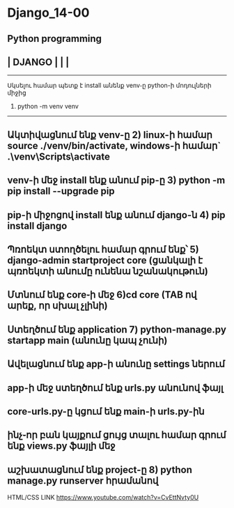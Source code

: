 # Django_14-00
Python programming
------------------------------------------------
|                    DJANGO                    |
|                                              |
------------------------------------------------
----------------------------------------------------------------------
Սկսելու համար պետք է install անենք venv֊ը python-ի մոդուլների միջից
1) python -m venv venv
-----------------------------------------------------------------------
Ակտիվացնում ենք venv-ը
2) linux-ի համար source ./venv/bin/activate, windows-ի համար`
    .\venv\Scripts\activate
----------------------------------------------------------------------
venv-ի մեջ install ենք անում pip-ը
3) python -m pip install --upgrade pip
----------------------------------------------------------------------
pip-ի միջոցով install ենք անում django-ն
4) pip install django
----------------------------------------------------------------------
Պռոեկտ ստողծելու համար գրում ենք՝
5) django-admin startproject core (ցանկալի է պռոեկտի անումը ունենա
                                    նշանակութուն)
----------------------------------------------------------------------
Մտնում ենք core֊ի մեջ
6)cd core (TAB ով արեք, որ սխալ չլինի)
----------------------------------------------------------------------
Ստեղծում ենք application
7) python-manage.py startapp main (անունը կապ չունի)
----------------------------------------------------------------------
Ավելացնում ենք app-ի անունը settings ներում
----------------------------------------------------------------------
app-ի մեջ ստեղծում ենք urls.py անունով ֆայլ
----------------------------------------------------------------------
core-urls.py-ը կցում ենք main-ի urls.py-ին
----------------------------------------------------------------------
ինչ֊որ բան կայքում ցույց տալու համար գրում ենք views.py ֆայլի մեջ
----------------------------------------------------------------------
աշխատացնում ենք project-ը
8) python manage.py runserver հրամանով
----------------------------------------------------------------------



HTML/CSS LINK
https://www.youtube.com/watch?v=CvEttNvty0U